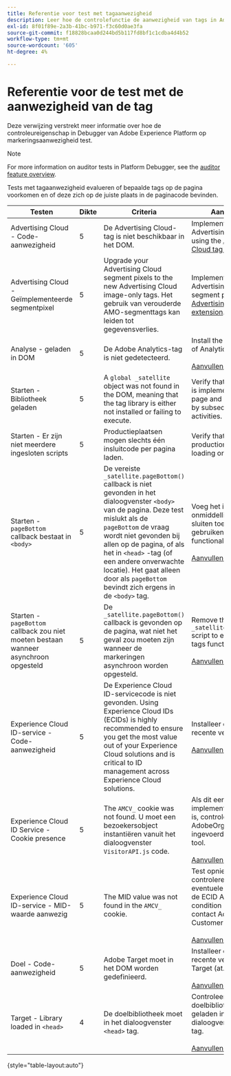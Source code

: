 ```yaml
---
title: Referentie voor test met tagaanwezigheid
description: Leer hoe de controlefunctie de aanwezigheid van tags in Adobe Experience Platform Debugger test.
exl-id: 8f01f89e-2a3b-41bc-b971-f3c60d0ae3fa
source-git-commit: f18828bcaa0d244bd5b117fd8bf1c1cdba4d4b52
workflow-type: tm+mt
source-wordcount: '605'
ht-degree: 4%

---
```


# Referentie voor de test met de aanwezigheid van de tag

Deze verwijzing verstrekt meer informatie over hoe de controleureigenschap in Debugger van Adobe Experience Platform op markeringsaanwezigheid test.

>[!NOTE]
>
>For more information on auditor tests in Platform Debugger, see the [auditor feature overview](./overview.md).

Tests met tagaanwezigheid evalueren of bepaalde tags op de pagina voorkomen en of deze zich op de juiste plaats in de paginacode bevinden.

| Testen | Dikte | Criteria | Aanbeveling |
| --- | --- | --- | --- |
| Advertising Cloud - Code-aanwezigheid | 5 | De Advertising Cloud-tag is niet beschikbaar in het DOM. | Implement the Advertising Cloud tag using the [Advertising Cloud tag extension](https://experienceleague.adobe.com/docs/experience-platform/destinations/catalog/advertising/adobe-advertising-cloud.html). |
| Advertising Cloud - Geïmplementeerde segmentpixel | 5 | Upgrade your Advertising Cloud segment pixels to the new Advertising Cloud image-only tags. Het gebruik van verouderde AMO-segmenttags kan leiden tot gegevensverlies. | Implement the Advertising Cloud segment pixel using the [Advertising Cloud tag extension](https://experienceleague.adobe.com/docs/experience-platform/destinations/catalog/advertising/adobe-advertising-cloud.html). |
| Analyse - geladen in DOM | 5 | De Adobe Analytics-tag is niet gedetecteerd. | Install the latest version of Analytics. <br><br>[Aanvullende informatie](https://experienceleague.adobe.com/docs/analytics/implementation/home.html) |
| Starten - Bibliotheek geladen | 5 | A `global _satellite` object was not found in the DOM, meaning that the tag library is either not installed or failing to execute. | Verify that the tag library is implemented on the page and is not blocked by subsequent script activities. |
| Starten - Er zijn niet meerdere ingesloten scripts | 5 | Productieplaatsen mogen slechts één insluitcode per pagina laden. | Verify that only the production library is loading on the page. |
| Starten - `pageBottom` callback bestaat in `<body>` | 5 | De vereiste `_satellite.pageBottom()` callback is niet gevonden in het dialoogvenster `<body>` van de pagina. Deze test mislukt als de `pageBottom` de vraag wordt niet gevonden bij allen op de pagina, of als het in `<head>` -tag (of een andere onverwachte locatie). Het gaat alleen door als `pageBottom` bevindt zich ergens in de `<body>` tag. | Voeg het inlinescript onmiddellijk vóór het sluiten toe `</body>` -tags gebruiken voor de juiste functionaliteit van tags.<br><br>[Aanvullende informatie](https://experienceleague.adobe.com/docs/experience-platform/tags/client-side/asynchronous-deployment.html) |
| Starten - `pageBottom` callback zou niet moeten bestaan wanneer asynchroon opgesteld | 5 | De `_satellite.pageBottom()` callback is gevonden op de pagina, wat niet het geval zou moeten zijn wanneer de markeringen asynchroon worden opgesteld. | Remove the `_satellite.pageBottom()` script to enable proper tags functionality. <br><br>[Aanvullende informatie](https://experienceleague.adobe.com/docs/experience-platform/tags/client-side/asynchronous-deployment.html) |
| Experience Cloud ID-service - Code-aanwezigheid | 5 | De Experience Cloud ID-servicecode is niet gevonden. Using Experience Cloud IDs (ECIDs) is highly recommended to ensure you get the most value out of your Experience Cloud solutions and is critical to ID management across Experience Cloud solutions. | Installeer de meest recente versie van ECID.<br><br>[Aanvullende informatie](https://experienceleague.adobe.com/docs/id-service/using/intro/overview.html) |
| Experience Cloud ID Service - Cookie presence | 5 | The `AMCV_` cookie was not found. U moet een bezoekersobject instantiëren vanuit het dialoogvenster `VisitorAPI.js` code. | Als dit een implementatie van tags is, controleert u of de AdobeOrg-id correct is ingevoerd in de ECID-tool. <br><br>[Aanvullende informatie](https://experienceleague.adobe.com/docs/id-service/using/intro/cookies.html) |
| Experience Cloud ID-service - MID-waarde aanwezig | 5 | The MID value was not found in the `AMCV_` cookie. | Test opnieuw om te controleren op een eventuele vertraging van de ECID API. If the condition persists, contact Adobe Customer Care. <br><br>[Aanvullende informatie](https://experienceleague.adobe.com/docs/id-service/using/intro/cookies.html) |
| Doel - Code-aanwezigheid | 5 | Adobe Target moet in het DOM worden gedefinieerd. | Installeer de meest recente versie van Target (at.js). <br><br>[Aanvullende informatie](https://experienceleague.adobe.com/docs/target/using/implement-target/implementing-target.html) |
| Target - Library loaded in `<head>` | 4 | De doelbibliotheek moet in het dialoogvenster `<head>` tag. | Controleer of de doelbibliotheek is geladen in het dialoogvenster `<head>` tag. <br><br>[Aanvullende informatie](https://experienceleague.adobe.com/docs/target/using/implement-target/implementing-target.html) |

{style=&quot;table-layout:auto&quot;}
